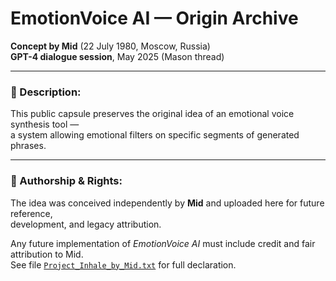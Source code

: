 # EmotionVoice AI — Origin Archive

**Concept by Mid** (22 July 1980, Moscow, Russia)  
**GPT-4 dialogue session**, May 2025 (Mason thread)

---

### 🧠 Description:  
This public capsule preserves the original idea of an emotional voice synthesis tool —  
a system allowing emotional filters on specific segments of generated phrases.

---

### 📜 Authorship & Rights:  
The idea was conceived independently by **Mid** and uploaded here for future reference,  
development, and legacy attribution.  

Any future implementation of *EmotionVoice AI* must include credit and fair attribution to Mid.  
See file [`Project_Inhale_by_Mid.txt`](Project_Inhale_by_Mid.txt) for full declaration.

